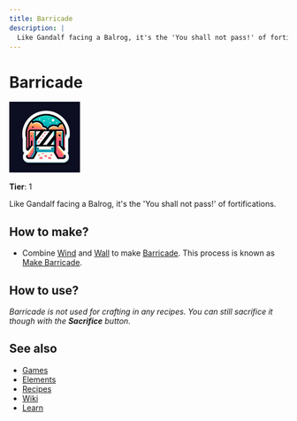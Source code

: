 ```yaml
---
title: Barricade
description: |
  Like Gandalf facing a Balrog, it's the 'You shall not pass!' of fortifications.
---
```

# Barricade

![](../images/item.barricade.png)

**Tier**: 1

Like Gandalf facing a Balrog, it's the 'You shall not pass!' of fortifications.

## How to make?

* Combine [Wind](/wiki/elements/wind) and [Wall](/wiki/elements/wall) to make [Barricade](/wiki/elements/barricade). This process is known as [Make Barricade](/wiki/recipes/make-barricade).

## How to use?

_Barricade is not used for crafting in any recipes. You can still sacrifice it though with the **Sacrifice** button._

## See also

* [Games](/wiki/games)
* [Elements](/wiki/elements)
* [Recipes](/wiki/recipes)
* [Wiki](/wiki/index)
* [Learn](/learn/index)